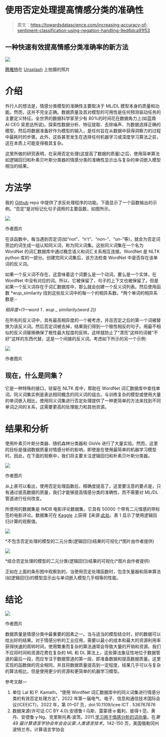 # 使用否定处理提高情感分类的准确性

> 原文：<https://towardsdatascience.com/increasing-accuracy-of-sentiment-classification-using-negation-handling-9ed6dca91f53>

## 一种快速有效提高情感分类准确率的新方法

![](img/3e6cc4d31778dfa08be1709c70d20fde.png)

[腾雅特](https://unsplash.com/@tengyart?utm_source=medium&utm_medium=referral)在 [Unsplash](https://unsplash.com?utm_source=medium&utm_medium=referral) 上拍摄的照片

# 介绍

外行人的想法是，情感分类模型的准确性主要取决于 ML/DL 模型本身的质量和功能。然而，这并不完全正确。数据质量及其对模型的可用性是任何预测驱动任务的主要定义特征。全世界的数据科学家至少有 80%的时间花在数据角力上(如蓝鼎 AI CEO 吴恩达所说)。探索性数据分析、特征提取、去除噪声、为数据选择正确的模型，然后将数据准备好作为模型的输入，是任何旨在从数据中获得洞察力的过程中最耗时的步骤。此外，这些甚至发生在选择任何机器学习或深度学习算法之前，这在本质上可能变得极其复杂。

这里所做的研究表明，在采用否定处理(这提高了数据的质量)之后，使用简单算法如逻辑回归和朴素贝叶斯分类器的情感分类的准确性显示出与复杂的单词嵌入模型相当的结果。

# 方法学

我的 [Github](https://github.com/UtkarshRedd/Negation_handling.git) repo 中提供了求反处理程序的功能。下面显示了一个函数输出的示例。“否定”是对标记化句子调用的主要函数，如图所示。

![](img/cdf141a1c205a12fc4e28bbc34d7c462.png)

作者图片

在该函数中，每当遇到否定词(如“not”、“n't”、“non-”、“un-”等)，就会为否定词旁边的词生成一组认知同义词，称为同义词集。这些同义词集在一个名为 WordNet 的词汇数据库中通过概念语义和词汇关系相互连接。WordNet 是 NLTK python 库的一部分。创建完同义词集后，该方法检查 WordNet 中是否存在该单词的反义词。

如果一个反义词不存在，这意味着这个词要么是一个动词，要么是一个实体，在 WordNet 中没有对应的词。所以，它被保留了，句子的上下文也被保留了。但是如果一个反义词存在于词汇数据库中，那么就会创建一个反义词列表。然后使用函数 *wup_similarity 找到这些反义词中的每一个的相异系数。*两个单词的相异系数是:-

*相异度=(1—word 1 . wup _ similarity(word 2))*

在所有的反义词中，具有最高相异度的一个被考虑，并且否定之后的第一个词被替换为该反义词。然后否定词被去掉，结果我们得到一个极性相反的句子。用最不相似的反义词替换确保了极性最大程度的反转。这样就防止了“漂亮”这样的词被“不好”这样的东西代替，这是一个间接的反义词。考虑如下所示的另一个示例:

![](img/495ec3fd91a374c23becb52f1045021c.png)

作者图片

## 现在，什么是同集？

它是一种特殊的接口，驻留在 NLTK 库中，帮助在 WordNet 词汇数据库中查找单词。同义词集实例是表达相同概念的同义词的组合。与训练复杂的模型或使用大量的单词嵌入相比，使用同义词集进行否定处理提供了一种更简单的方法来找到不同单词之间的关系，这需要更高的处理能力和其他资源。

# 结果和分析

使用朴素贝叶斯分类器、随机森林分类器和 GloVe 进行了大量实验。然而，这里的目标是强调数据质量对情感分析的影响，即使是在使用最简单的机器学习模型时。因此，在下面的观察中，我们将主要关注逻辑回归和朴素贝叶斯分类器。

![](img/e31a2527e53ece3b796c8bf3d759830f.png)

作者图片

从上表可以看出，使用否定处理函数后，精确度提高了。这里要注意的要点是，只有通过提高数据的质量，我们才能够提高情感分类的准确性，而不需要对 ML/DL 管道进行任何改变。

所使用的数据集是 IMDB 电影评论数据集，它具有 50000 个带有二元情感的带标签的电影评论。数据集可在 [Kaggle](https://www.kaggle.com/lakshmi25npathi/imdb-dataset-of-50k-movie-reviews) 上获得【来源:[此处](http://www.aclweb.org/anthology/P11-1015)。表 1 显示了使用逻辑回归计算的观察值。

![](img/508cf08bc5c921d41c37bcae289dad25.png)

*不包含否定处理的模型的二元分类(逻辑回归)结果的可视化(*图片由作者提供)

![](img/3fae7adb4e6a7d90e8526c7a053e142d.png)

*结合否定处理的模型的二元分类(逻辑回归)结果的可视化(*图片由作者提供)

正如在上面的条形图中观察到的，当使用否定处理函数时，包含矢量器和简单算法(如逻辑回归)的模型显示出与单词嵌入模型几乎相等的性能。

# 结论

![](img/971b074ac74ec71c5d3a7a544e8bf6cc.png)

作者图片

数据质量是情感分类中最重要的因素之一。当与适当的模型结合时，好的数据可以给出好的结果。对于情感分析的工业应用，需要以最小的成本和最大的资源利用率获得快速的周转时间，使用繁重而复杂的算法通常会导致大量的开销和资源。我们不应将时间和资源花费在复杂的 ML 和 DL 算法上，这些算法象征性地位于数据管道的最后一段，而应专注于数据管道的第一段，即准备数据和提高数据质量。这里实现的函数做的完全相同，并且将数据质量提高到一定程度，结果几乎可以与复杂的算法相比，但是使用更少的资源和更简单的机器学习模型。

参考文献—

1.  单位 Lal 和 P. Kamath，“使用 WordNet 词汇数据库中的同义词集进行情感分类的有效否定处理方法”，2022 年第一届电气、电子、信息和通信技术国际会议(ICEEICT)，2022 年，第 01–07 页，doi:10.1109/icee ICT . 536767676
2.  数据来源(许可证:CC BY 4.0):安德鲁·l·马斯、雷蒙德·e·戴利、彼得·t·范、黄丹、安德鲁·y·Ng、克里斯托弗·波茨。2011.[学习用于情感分析的词向量](https://aclanthology.org/P11-1015)。在*第 49 届计算语言学协会年会会议录:人类语言技术*，142-150 页，美国俄勒冈州波特兰市。计算语言学协会